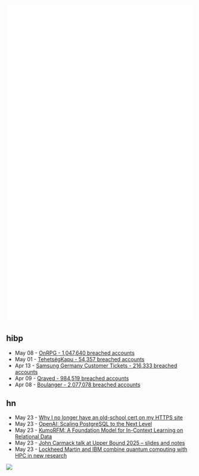 ![Metrics](https://raw.githubusercontent.com/phixion/phixion/master/metrics.svg)

## hibp

<!--
for https://github.com/phixion/phixion/blob/main/.github/workflows/feeds.yml
-->
<!--START_SECTION:haveibeenpwnd-->
- May 08 - [OnRPG - 1,047,640 breached accounts](https://haveibeenpwned.com/PwnedWebsites#OnRPG)
- May 01 - [TehetségKapu - 54,357 breached accounts](https://haveibeenpwned.com/PwnedWebsites#TehetsegKapu)
- Apr 13 - [Samsung Germany Customer Tickets - 216,333 breached accounts](https://haveibeenpwned.com/PwnedWebsites#SamsungGermany)
- Apr 09 - [Qraved - 984,519 breached accounts](https://haveibeenpwned.com/PwnedWebsites#Qraved)
- Apr 08 - [Boulanger - 2,077,078 breached accounts](https://haveibeenpwned.com/PwnedWebsites#Boulanger)
<!--END_SECTION:haveibeenpwnd-->

## hn

<!--
for https://github.com/phixion/phixion/blob/main/.github/workflows/feeds.yml
-->
<!--START_SECTION:hn-->
- May 23 - [Why I no longer have an old-school cert on my HTTPS site](https://rachelbythebay.com/w/2025/05/22/ssl/)
- May 23 - [OpenAI: Scaling PostgreSQL to the Next Level](https://www.pixelstech.net/article/1747708863-openai%3a-scaling-postgresql-to-the-next-level)
- May 23 - [KumoRFM: A Foundation Model for In-Context Learning on Relational Data](https://kumo.ai/company/news/kumo-relational-foundation-model/)
- May 23 - [John Carmack talk at Upper Bound 2025 – slides and notes](https://twitter.com/ID_AA_Carmack/status/1925710474366034326)
- May 23 - [Lockheed Martin and IBM combine quantum computing with HPC in new research](https://www.ibm.com/quantum/blog/lockheed-martin-sqd)
<!--END_SECTION:hn-->

<!--
for https://yhype.me
-->
![](https://hit.yhype.me/github/profile?user_id=13013670)
